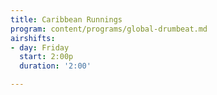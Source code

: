```yaml
---
title: Caribbean Runnings
program: content/programs/global-drumbeat.md
airshifts:
- day: Friday
  start: 2:00p
  duration: '2:00'

---
```

